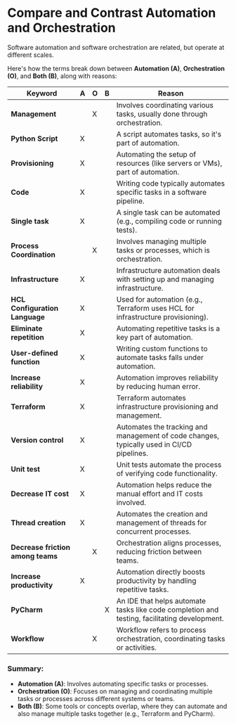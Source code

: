 # Compare and Contrast Automation and Orchestration

Software automation and  software orchestration are related, but operate at different scales.

Here's how the terms break down between **Automation (A)**, **Orchestration (O)**, and **Both (B)**, along with reasons:

| **Keyword**                  | **A** | **O** | **B** | **Reason**                                                                                   |
|------------------------------|-------|-------|-------|----------------------------------------------------------------------------------------------|
| **Management**                |       |   X   |       | Involves coordinating various tasks, usually done through orchestration.                      |
| **Python Script**             |   X   |       |       | A script automates tasks, so it's part of automation.                                         |
| **Provisioning**              |   X   |       |       | Automating the setup of resources (like servers or VMs), part of automation.                 |
| **Code**                      |   X   |       |       | Writing code typically automates specific tasks in a software pipeline.                       |
| **Single task**               |   X   |       |       | A single task can be automated (e.g., compiling code or running tests).                       |
| **Process Coordination**      |       |   X   |       | Involves managing multiple tasks or processes, which is orchestration.                       |
| **Infrastructure**            |   X   |       |       | Infrastructure automation deals with setting up and managing infrastructure.                  |
| **HCL Configuration Language**|   X   |       |       | Used for automation (e.g., Terraform uses HCL for infrastructure provisioning).               |
| **Eliminate repetition**      |   X   |       |       | Automating repetitive tasks is a key part of automation.                                       |
| **User-defined function**     |   X   |       |       | Writing custom functions to automate tasks falls under automation.                            |
| **Increase reliability**      |   X   |       |       | Automation improves reliability by reducing human error.                                      |
| **Terraform**                 |   X   |       |       | Terraform automates infrastructure provisioning and management.                               |
| **Version control**           |   X   |       |       | Automates the tracking and management of code changes, typically used in CI/CD pipelines.      |
| **Unit test**                 |   X   |       |       | Unit tests automate the process of verifying code functionality.                              |
| **Decrease IT cost**          |   X   |       |       | Automation helps reduce the manual effort and IT costs involved.                              |
| **Thread creation**           |   X   |       |       | Automates the creation and management of threads for concurrent processes.                    |
| **Decrease friction among teams** |       |   X   |       | Orchestration aligns processes, reducing friction between teams.                              |
| **Increase productivity**     |   X   |       |       | Automation directly boosts productivity by handling repetitive tasks.                          |
| **PyCharm**                   |       |       |   X   | An IDE that helps automate tasks like code completion and testing, facilitating development.   |
| **Workflow**                  |       |   X   |       | Workflow refers to process orchestration, coordinating tasks or activities.                   |

### Summary:
- **Automation (A)**: Involves automating specific tasks or processes.
- **Orchestration (O)**: Focuses on managing and coordinating multiple tasks or processes across different systems or teams.
- **Both (B)**: Some tools or concepts overlap, where they can automate and also manage multiple tasks together (e.g., Terraform and PyCharm).
